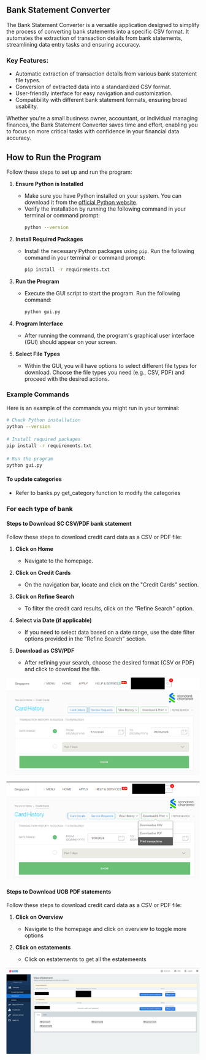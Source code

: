 ## Bank Statement Converter

The Bank Statement Converter is a versatile application designed to simplify the process of converting bank statements into a specific CSV format. It automates the extraction of transaction details from bank statements, streamlining data entry tasks and ensuring accuracy.

### Key Features:
- Automatic extraction of transaction details from various bank statement file types.
- Conversion of extracted data into a standardized CSV format.
- User-friendly interface for easy navigation and customization.
- Compatibility with different bank statement formats, ensuring broad usability.

Whether you're a small business owner, accountant, or individual managing finances, the Bank Statement Converter saves time and effort, enabling you to focus on more critical tasks with confidence in your financial data accuracy.

## How to Run the Program

Follow these steps to set up and run the program:

1. **Ensure Python is Installed**
    - Make sure you have Python installed on your system. You can download it from the [official Python website](https://www.python.org/downloads/).
    - Verify the installation by running the following command in your terminal or command prompt:
        ```sh
        python --version
        ```

2. **Install Required Packages**
    - Install the necessary Python packages using `pip`. Run the following command in your terminal or command prompt:
        ```sh
        pip install -r requirements.txt
        ```

3. **Run the Program**
    - Execute the GUI script to start the program. Run the following command:
        ```sh
        python gui.py
        ```

4. **Program Interface**
    - After running the command, the program's graphical user interface (GUI) should appear on your screen.

5. **Select File Types**
    - Within the GUI, you will have options to select different file types for download. Choose the file types you need (e.g., CSV, PDF) and proceed with the desired actions.

### Example Commands

Here is an example of the commands you might run in your terminal:

```sh
# Check Python installation
python --version

# Install required packages
pip install -r requirements.txt

# Run the program
python gui.py
```
#### To update categories
- Refer to banks.py get_category function to modify the categories

### For each type of bank

#### Steps to Download SC CSV/PDF bank statement

Follow these steps to download credit card data as a CSV or PDF file:

1. **Click on Home**
    - Navigate to the homepage.

2. **Click on Credit Cards**
    - On the navigation bar, locate and click on the "Credit Cards" section.

3. **Click on Refine Search**
    - To filter the credit card results, click on the "Refine Search" option.

4. **Select via Date (if applicable)**
    - If you need to select data based on a date range, use the date filter options provided in the "Refine Search" section.

5. **Download as CSV/PDF**
    - After refining your search, choose the desired format (CSV or PDF) and click to download the file.

![SC CSV/PDF bank statement](./images/sc-1.png)

![SC CSV/PDF bank statement](./images/sc-2.png)


#### Steps to Download UOB PDF statements

Follow these steps to download credit card data as a CSV or PDF file:

1. **Click on Overview**
    - Navigate to the homepage and click on overview to toggle more options

2. **Click on estatements**
    - Click on estatements to get all the estatemeents
    
![UOB PDF Credit card statement](./images/uob.png)
